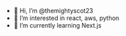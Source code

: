 - 👋 Hi, I’m @themightyscot23
- 👀 I’m interested in react, aws, python
- 🌱 I’m currently learning Next.js

<!---
themightyscot23/themightyscot23 is a ✨ special ✨ repository because its `README.md` (this file) appears on your GitHub profile.
You can click the Preview link to take a look at your changes.
--->
